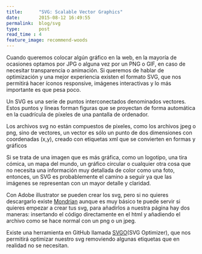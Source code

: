 ```yaml
---
title:  	"SVG: Scalable Vector Graphics"
date:   	2015-08-12 16:49:55
permalink: 	blog/svg
type: 		post
read_time : 4
feature_image: recommend-woods
---
```



Cuando queremos colocar algún gráfico en la web, en la mayoría de ocasiones optamos por JPG o alguna vez por un PNG o GIF, en caso de necesitar transparencia o animación. Si queremos de hablar de optimización y una mejor experiencia existen el formato SVG, que nos permitirá hacer íconos responsive, imágenes interactivas y lo más importante es que pesa poco.

Un SVG es una serie de puntos interconectados denominados vectores. Estos puntos y líneas forman figuras que se proyectan de forma automática en la cuadrícula de píxeles de una pantalla de ordenador.

Los archivos svg no están compuestos de pixeles, como los archivos jpeg o png, sino de vectores, un vector es sólo un punto de dos dimensiones con coordenadas (x,y), creado con etiquetas xml que se convierten en formas y gráficos

Si se trata de una imagen que es más gráfica, como un logotipo, una tira cómica, un mapa del mundo, un gráfico circular o cualquier otra cosa que no necesita una información muy detallada de color como una foto, entonces, un SVG es probablemente el camino a seguir ya que las imágenes se representan con un mayor detalle y claridad.

Con Adobe illustrator se pueden crear los svg, pero si no quieres descargarlo existe [Mondrian][] aunque es muy básico te puede servir si quieres empezar a crear tus svg, para añadirlos a nuestra página hay dos maneras: insertando el código directamente en el html y añadiendo el archivo como se hace normal con un png o un jpeg.

Existe una herramienta en GitHub llamada [SVGO][](SVG Optimizer), que nos permitirá optimizar nuestro svg removiendo algunas etiquetas que en realidad no se necesitan.

[SVGO]: https://github.com/svg/svgo-gui
[mondrian]: http://mondrian.io/
